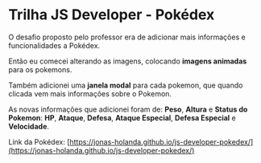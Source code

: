 # Trilha JS Developer - Pokédex

O desafio proposto pelo professor era de adicionar mais informações e funcionalidades a Pokédex.

Então eu comecei alterando as imagens, colocando **imagens animadas** para os pokemons.

Também adicionei uma **janela modal** para cada pokemon, que quando clicada vem mais informações sobre o Pokemon.

As novas informações que adicionei foram de: **Peso**, **Altura** e **Status do Pokemon**: **HP**, **Ataque**, **Defesa**, **Ataque Especial**, **Defesa Especial** e **Velocidade**.

Link da Pokédex: [https://jonas-holanda.github.io/js-developer-pokedex/](https://jonas-holanda.github.io/js-developer-pokedex/)